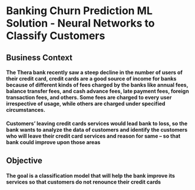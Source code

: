 # Banking Churn Prediction ML Solution - Neural Networks to Classify Customers

## Business Context

#### The Thera bank recently saw a steep decline in the number of users of their credit card, credit cards are a good source of income for banks because of different kinds of fees charged by the banks like annual fees, balance transfer fees, and cash advance fees, late payment fees, foreign transaction fees, and others. Some fees are charged to every user irrespective of usage, while others are charged under specified circumstances.

#### Customers’ leaving credit cards services would lead bank to loss, so the bank wants to analyze the data of customers and identify the customers who will leave their credit card services and reason for same – so that bank could improve upon those areas

## Objective

#### The goal is a classification model that will help the bank improve its services so that customers do not renounce their credit cards
